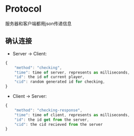 # Protocol

服务器和客户端都用json传递信息

## 确认连接

+ Server -> Client:
```javascript
{
    "method": "checking",
    "time": time of server, represents as milliseconds,
    "id": the id of current player,
    "cid": random generated id for checking,
}
```

+ Client -> Server:
```javascript
{
    "method": "checking-response",
    "time": time of client, represents as milliseconds,
    "id": the id get from the server,
    "cid": the cid recieved from the server
}
```

